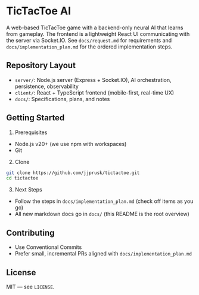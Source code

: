 # TicTacToe AI

A web-based TicTacToe game with a backend-only neural AI that learns from gameplay. The frontend is a lightweight React UI communicating with the server via Socket.IO. See `docs/request.md` for requirements and `docs/implementation_plan.md` for the ordered implementation steps.

## Repository Layout
- `server/`: Node.js server (Express + Socket.IO), AI orchestration, persistence, observability
- `client/`: React + TypeScript frontend (mobile-first, real-time UX)
- `docs/`: Specifications, plans, and notes

## Getting Started
1) Prerequisites
- Node.js v20+ (we use npm with workspaces)
- Git

2) Clone
```bash
git clone https://github.com/jjprusk/tictactoe.git
cd tictactoe
```

3) Next Steps
- Follow the steps in `docs/implementation_plan.md` (check off items as you go)
- All new markdown docs go in `docs/` (this README is the root overview)

## Contributing
- Use Conventional Commits
- Prefer small, incremental PRs aligned with `docs/implementation_plan.md`

## License
MIT — see `LICENSE`.

